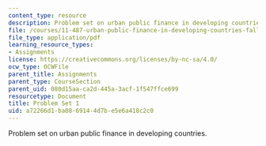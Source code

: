 ```yaml
---
content_type: resource
description: Problem set on urban public finance in developing countries.
file: /courses/11-487-urban-public-finance-in-developing-countries-fall-2004/a72266d1ba0869144d7be5e6a418c2c0_ps1.pdf
file_type: application/pdf
learning_resource_types:
- Assignments
license: https://creativecommons.org/licenses/by-nc-sa/4.0/
ocw_type: OCWFile
parent_title: Assignments
parent_type: CourseSection
parent_uid: 080d15aa-ca2d-445a-3acf-1f547ffce699
resourcetype: Document
title: Problem Set 1
uid: a72266d1-ba08-6914-4d7b-e5e6a418c2c0
---
```

Problem set on urban public finance in developing countries.